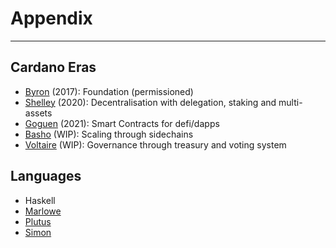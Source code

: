 #  Appendix

---

## Cardano Eras
* [Byron](https://roadmap.cardano.org/en/byron) (2017): Foundation (permissioned)
* [Shelley](https://roadmap.cardano.org/en/shelley/) (2020): Decentralisation with delegation, staking and multi-assets
* [Goguen](https://roadmap.cardano.org/en/goguen) (2021): Smart Contracts for defi/dapps
* [Basho](https://roadmap.cardano.org/en/basho) (WIP): Scaling through sidechains
* [Voltaire](https://roadmap.cardano.org/en/voltaire) (WIP): Governance through treasury and voting system

## Languages
* Haskell
* [Marlowe](https://developers.cardano.org/docs/smart-contracts/marlowe/)
* [Plutus](https://developers.cardano.org/docs/smart-contracts/plutus/)
* [Simon](https://www.cs.tufts.edu/~nr/cs257/archive/simon-peyton-jones/contracts.pdf)